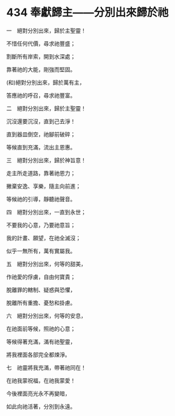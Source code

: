 # 434 奉獻歸主——分別出來歸於祂

一　絕對分別出來，歸於主聖靈！

不惜任何代價，尋求祂豐盛；

割斷所有岸索，開到水深處；

靠著祂的大能，剛強而堅固。

(和)絕對分別出來，歸於萬有主，

答應祂的呼召，尋求祂豐富。

二　絕對分別出來，歸於主聖靈！

沉沒還要沉沒，直到己去淨！

直到器皿倒空，祂腳前破碎；

等候直到充滿，流出主恩惠。

三　絕對分別出來，歸於神旨意！

走主所走道路，靠著祂恩力；

撇棄安逸、享樂，隨主向前進；

等候祂的引導，靜聽祂聲音。

四　絕對分別出來，一直到永世；

不要我的心意，乃要祂意旨；

我的計畫、願望，在祂全滅沒；

似乎一無所有，萬有實屬我。

五　絕對分別出來，何等的甜美，

作祂愛的俘虜，自由何寶貴；

脫離罪的轄制、疑惑與恐懼，

脫離所有重擔、憂愁和掛慮。

六　絕對分別出來，何等的安息，

在祂面前等候，照祂的心意；

等候得著充滿，滿有祂聖靈，

將我裡面各部完全都煉淨。

七　祂靈將我充滿，帶著祂同在！

在祂我蒙祝福，在祂我蒙愛！

今後裡面亮光永不再變暗，

如此向祂活著，分別到永遠。

